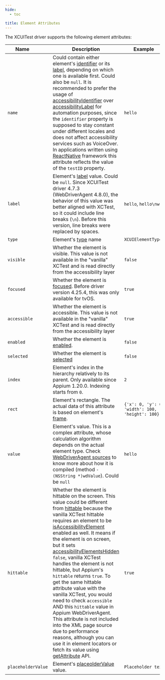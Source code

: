 ```yaml
---
hide:
  - toc

title: Element Attributes
---
```


The XCUITest driver supports the following element attributes:

| <div style="width:6em">Name</div> | Description | <div style="width:8em">Example</div> |
| --- | --- | --- |
| `name` | Could contain either element's [identifier](https://developer.apple.com/documentation/xctest/xcuielementattributes/1500981-identifier?language=objc) or its [label](https://developer.apple.com/documentation/xctest/xcuielementattributes/1500692-label?language=objc), depending on which one is available first. Could also be `null`. It is recommended to prefer the usage of [accessibilityIdentifier](https://developer.apple.com/documentation/uikit/uiaccessibilityidentification/1623132-accessibilityidentifier) over [accessibilityLabel](https://developer.apple.com/documentation/objectivec/nsobject/1615181-accessibilitylabel) for automation purposes, since the `identifier` property is supposed to stay constant under different locales and does not affect accessibility services such as VoiceOver. In applications written using [ReactNative](https://reactnative.dev/) framework this attribute reflects the value of the `testID` property. | `hello` |
| `label` | Element's [label](https://developer.apple.com/documentation/xctest/xcuielementattributes/1500692-label?language=objc) value. Could be `null`. Since XCUITest driver 4.7.3 (WebDriverAgent 4.8.0), the behavior of this value was better aligned with XCTest, so it could include line breaks (`\n`). Before this version, line breaks were replaced by spaces. | `hello`, `hello\nworld` |
| `type` | Element's [type](https://developer.apple.com/documentation/xctest/xcuielementattributes/1500614-elementtype?language=objc) name | `XCUIElementTypeButton` |
| `visible` | Whether the element is visible. This value is not available in the "vanilla" XCTest and is read directly from the accessibility layer | `false` |
| `focused` | Whether the element is [focused](https://developer.apple.com/documentation/xctest/xcuielementattributes/1627636-hasfocus?language=objc). Before driver version 4.25.4, this was only available for tvOS. | `true` |
| `accessible` | Whether the element is accessible. This value is not available in the "vanilla" XCTest and is read directly from the accessibility layer | `true` |
| `enabled` | Whether the element is [enabled](https://developer.apple.com/documentation/xctest/xcuielementattributes/1500330-enabled?language=objc). | `false` |
| `selected` | Whether the element is [selected](https://developer.apple.com/documentation/xctest/xcuielementattributes/1500581-selected?language=objc) | `false` |
| `index` | Element's index in the hierarchy relatively to its parent. Only available since Appium 1.20.0. Indexing starts from `0`. | `2` |
| `rect` | Element's rectangle. The actual data of this attribute is based on element's [frame](https://developer.apple.com/documentation/xctest/xcuielementattributes/1500911-frame?language=objc). | `{'x': 0, 'y': 0, 'width': 100, 'height': 100}` |
| `value` | Element's value. This is a complex attribute, whose calculation algorithm depends on the actual element type. Check [WebDriverAgent sources](https://github.com/appium/WebDriverAgent/blob/master/WebDriverAgentLib/Categories/XCUIElement%2BFBWebDriverAttributes.m) to know more about how it is compiled (method `- (NSString *)wdValue`). Could be `null` | `hello` |
| `hittable` | Whether the element is hittable on the screen. This value could be different from [hittable](https://developer.apple.com/documentation/xctest/xcuielement/1500561-hittable) because the vanilla XCTest hittable requires an element to be [isAccessibilityElement](https://developer.apple.com/documentation/objectivec/nsobject-swift.class/isaccessibilityelement) enabled as well. It means if the element is on screen, but it sets [accessibilityElementsHidden](https://developer.apple.com/documentation/objectivec/nsobject-swift.class/accessibilityelementshidden) `false`, vanilla XCTest handles the element is not hittable, but Appium's `hittable` returns `true`. To get the same hittable attribute value with the vanilla XCTest, you would need to check `accessible` AND this `hittable` value in Appium WebDriverAgent. This attribute is not included into the XML page source due to performance reasons, although you can use it in element locators or fetch its value using [getAttribute](https://www.w3.org/TR/webdriver2/#get-element-attribute) API. | `true` |
|`placeholderValue` | Element's [placeolderValue](https://developer.apple.com/documentation/xctest/xcuielementattributes/placeholdervalue) value. | `Placeholder text`|
